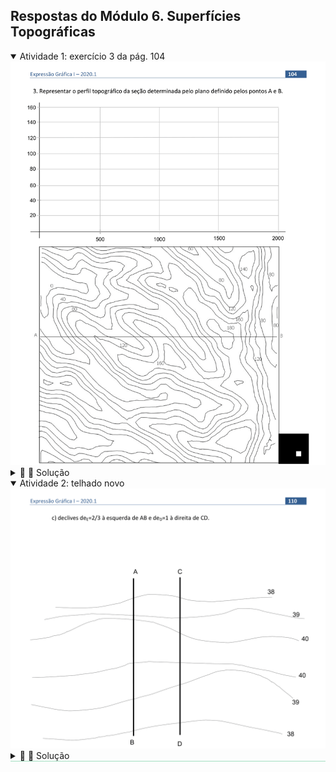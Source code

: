 <link rel="stylesheet" href="../../scripts/style.css">

<h2 id="inicio">Respostas do Módulo 6. Superfícies Topográficas</h2> 
  <details open><summary>Atividade 1: exercício 3 da pág. 104</summary>
  <img src="../../aplicacoes/Cotadas_2020_0104.png" />
  <div class="combo"><details class="sub"><summary>&#x1f4cf; &#x1f4d0; Solução</summary>
	  <p>Para obtermos o perfil topográfico devemos encontrar os pontos comuns da superfície natural do terreno com o plano de corte vertical. Siga o procedimento como no exercício anterior.</p>
	  <img src="../../aplicacoes/104_01.png" />
	  <figcaption></figcaption>
	  </details></div></details>
	
  <details open style="border-bottom: 1px solid #a2dec0;"><summary>Atividade 2: telhado novo</summary>
  <img src="../../aplicacoes/Cotadas_2020_0110.png" />
  <div class="combo"><details class="sub"><summary>&#x1f4cf; &#x1f4d0; Solução</summary>
	  <p>Repetir os passos do exercício anterior. A diferença nesse exercício é que ao invés de inclinação é dada a declividade. Lembre-se que o intervalo é o inverso da declividade, assim se a declividade é 2/3, o intervalo é 3/2, ou seja o intervalo é 1.5.</p>
	  <img src="../../aplicacoes/110_01_00.png" />
	  <figcaption></figcaption>
	  </details></div></details>


